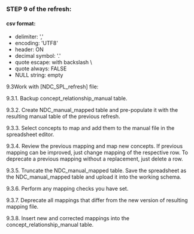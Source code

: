 ### STEP 9 of the refresh:

#### csv format:
- delimiter: ','
- encoding: 'UTF8'
- header: ON
- decimal symbol: '.'
- quote escape: with backslash \
- quote always: FALSE
- NULL string: empty


9.3Work with [NDC_SPL_refresh] file:

9.3.1. Backup concept_relationship_manual table.

9.3.2. Create NDC_manual_mapped table and pre-populate it with the resulting manual table of the previous refresh.

9.3.3. Select concepts to map and add them to the manual file in the spreadsheet editor.

9.3.4. Review the previous mapping and map new concepts. If previous mapping can be improved, just change mapping of the respective row. To deprecate a previous mapping without a replacement, just delete a row.

9.3.5. Truncate the NDC_manual_mapped table. Save the spreadsheet as the NDC_manual_mapped table and upload it into the working schema.

9.3.6. Perform any mapping checks you have set.

9.3.7. Deprecate all mappings that differ from the new version of resulting mapping file.

9.3.8. Insert new and corrected mappings into the concept_relationship_manual table.